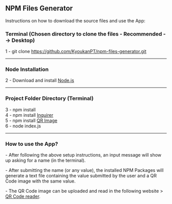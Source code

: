<h2>NPM Files Generator</h2>

<p>Instructions on how to download the source files and use the App: </p>

<h3>Terminal (Chosen directory to clone the files - Recommended --> Desktop)</h3>

1 - git clone https://github.com/KyoukanPT/npm-files-generator.git

<hr>

<h3>Node Installation</h3>
 
 2 - Download and install <a href="https://nodejs.org/en/download"> Node.js </a> <br> 

<hr>

<h3>Project Folder Directory (Terminal)</h3>

3 - npm install <br>
4 - npm install <a href="https://www.npmjs.com/package/inquirer"> Inquirer </a> <br>
5 - npm install <a href="https://www.npmjs.com/package/qr-image"> QR Image </a> <br>
6 - node index.js <br>

<hr>

<h3>How to use the App?</h3>
<p> - After following the above setup instructions, an input message will show up asking for a name (in the terminal). </p>
<p> - After submitting the name (or any value), the installed NPM Packages will generate a text file containing the value submitted by the user and a QR Code image with the same value. </p>
<p> - The QR Code image can be uploaded and read in the following website > <a href="https://scanqr.org/">QR Code reader</a>.</p>
